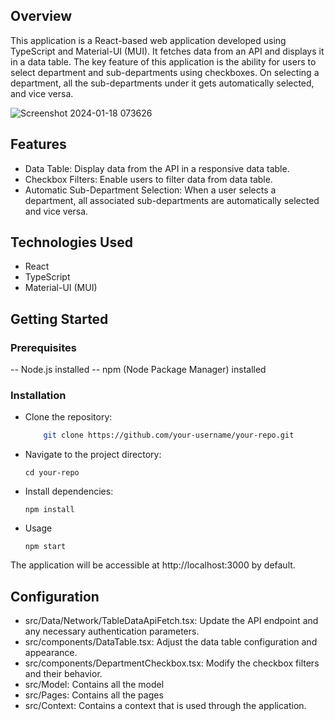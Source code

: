 ## Overview

This application is a React-based web application developed using TypeScript and Material-UI (MUI). It fetches data from an API and displays it in a data table. The key feature of this application is the ability for users to select department and sub-departments using checkboxes. On selecting a department, all the sub-departments under it gets automatically selected, and vice versa.

![Screenshot 2024-01-18 073626](https://github.com/anwesha2002/growmeorganic-assignment/assets/116761608/396733f5-9cc0-441f-a001-504365e4ff80)

## Features

 - Data Table: Display data from the API in a responsive data table.
 - Checkbox Filters: Enable users to filter data from data table.
 - Automatic Sub-Department Selection: When a user selects a department, all associated sub-departments are automatically selected and vice versa.

## Technologies Used

 - React
 - TypeScript
 - Material-UI (MUI)

## Getting Started

### Prerequisites
 -- Node.js installed
 -- npm (Node Package Manager) installed
 
### Installation
 - Clone the repository:

   ```bash
       git clone https://github.com/your-username/your-repo.git

 - Navigate to the project directory:

       cd your-repo
    
 - Install dependencies:

       npm install
    
 - Usage

       npm start
    
The application will be accessible at http://localhost:3000 by default.

## Configuration

 - src/Data/Network/TableDataApiFetch.tsx: Update the API endpoint and any necessary authentication parameters.
 - src/components/DataTable.tsx: Adjust the data table configuration and appearance.
 - src/components/DepartmentCheckbox.tsx: Modify the checkbox filters and their behavior.
 - src/Model: Contains all the model
 - src/Pages: Contains all the pages
 - src/Context: Contains a context that is used through the application.
